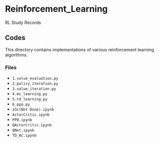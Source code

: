 # Reinforcement_Learning
RL Study Records

## Codes

This directory contains implementations of various reinforcement learning algorithms.

### Files

-   `1.value_evaluation.py`
-   `2.policy_iteration.py`
-   `3.value_iteration.py`
-   `4.mc_learning.py`
-   `5.td_learning.py`
-   `6.ppo.py`
-   `a3c(Not Done).ipynb`
-   `ActorCritic.ipynb`
-   `PPO.ipynb`
-   `QActorCritic.ipynb`
-   `QNet.ipynb`
-   `TD_AC.ipynb`